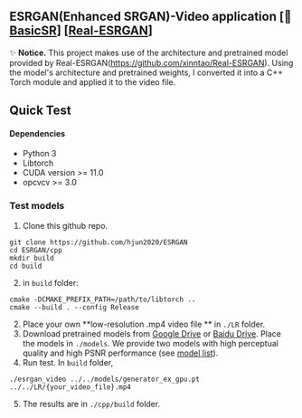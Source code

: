 ## ESRGAN(Enhanced SRGAN)-Video application  [:rocket: [BasicSR](https://github.com/xinntao/BasicSR)] [[Real-ESRGAN](https://github.com/xinntao/Real-ESRGAN)]

:sparkles: **Notice.**
This project makes use of the architecture and pretrained model provided by Real-ESRGAN(https://github.com/xinntao/Real-ESRGAN). Using the model's architecture and pretrained weights, I converted it into a C++ Torch module and applied it to the video file.



## Quick Test
#### Dependencies
- Python 3
- Libtorch 
- CUDA version >= 11.0
- opcvcv >= 3.0


### Test models
1. Clone this github repo.
```
git clone https://github.com/hjun2020/ESRGAN
cd ESRGAN/cpp
mkdir build
cd build

```
2. in `build` folder:
```
cmake -DCMAKE_PREFIX_PATH=/path/to/libtorch ..
cmake --build . --config Release
```
2. Place your own **low-resolution .mp4 video file ** in `./LR` folder.
3. Download pretrained models from [Google Drive](https://drive.google.com/drive/u/0/folders/17VYV_SoZZesU6mbxz2dMAIccSSlqLecY) or [Baidu Drive](https://pan.baidu.com/s/1-Lh6ma-wXzfH8NqeBtPaFQ). Place the models in `./models`. We provide two models with high perceptual quality and high PSNR performance (see [model list](https://github.com/xinntao/ESRGAN/tree/master/models)).
4. Run test. In `build` folder, 
```
./esrgan_video ../../models/generator_ex_gpu.pt ../../LR/{your_video_file}.mp4
```
5. The results are in `./cpp/build` folder.
